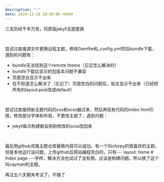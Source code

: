 ```yaml
---
description: "-"
date: 2024-12-28 18:50:00 +0800
---
```


三天历经千辛万苦，将原版jekyll主题更换

<br/>

尝试过直接源文件更换远程主题，修改Gemfile和_config.yml然后bundle下载，遇到的问题有：

* bundle无法找到这个remote theme（忘记怎么解决的）
* bundle下载后显示的包版本问题不兼容
* 页面空白显示不出来
* 在不知道怎么解决了（忘记了）页面空白的问题后，贴文显示不出来（已经把所有的layout:post改成default）

<br/>

尝试过直接把新主题代码的css和scss搬过来，然后再现有代码的index.html引用，修改部分字体和布局，不更改主题了，遇到问题：

* jekyll每次构建都会把刚修改的scss改回来

<br/>

最后用github克隆主题仓库替换内容可以成功。有一个叫chirpy的很喜欢的主题，但是本地运行没问题，上传github后网站编程空白的，只有--- layout: home # Index page ---字样，解决方法也试过了没有用，应该是构建问题。所以换了这个叫cayman的主题。

再过五六天期末考试了，不搞了